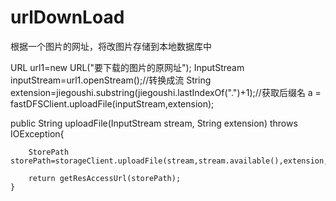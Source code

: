 # urlDownLoad
根据一个图片的网址，将改图片存储到本地数据库中

   URL url1=new URL("要下载的图片的原网址");
   InputStream inputStream=url1.openStream();//转换成流
   String extension=jiegoushi.substring(jiegoushi.lastIndexOf(".")+1);//获取后缀名
   a = fastDFSClient.uploadFile(inputStream,extension);
   
   
   public String uploadFile(InputStream stream, String extension) throws IOException{

        StorePath storePath=storageClient.uploadFile(stream,stream.available(),extension,null);

        return getResAccessUrl(storePath);
    }
   
   
   
   
   

